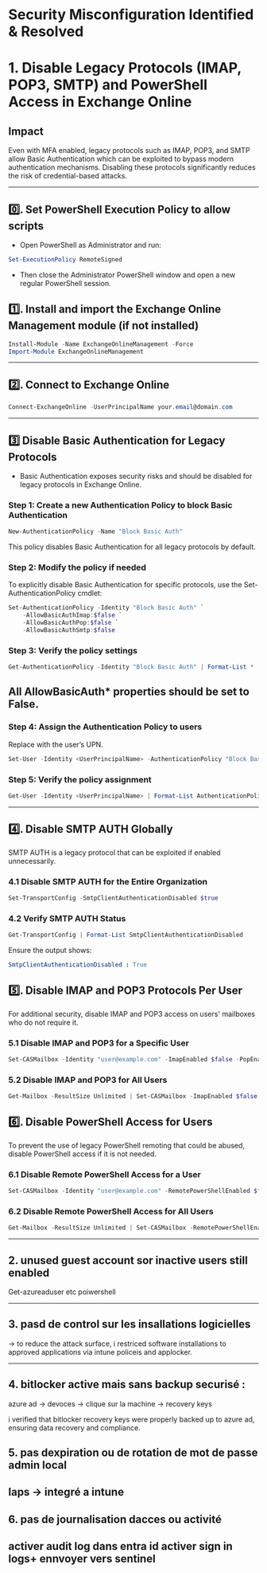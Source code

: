 # Security Misconfiguration Identified & Resolved

# 1. Disable Legacy Protocols (IMAP, POP3, SMTP) and PowerShell Access in Exchange Online

## Impact
Even with MFA enabled, legacy protocols such as IMAP, POP3, and SMTP allow Basic Authentication which can be exploited to bypass modern authentication mechanisms. Disabling these protocols significantly reduces the risk of credential-based attacks.

---

## 0️⃣. Set PowerShell Execution Policy to allow scripts

- Open PowerShell as Administrator and run:

```powershell
Set-ExecutionPolicy RemoteSigned
```
- Then close the Administrator PowerShell window and open a new regular PowerShell session.

## 1️⃣. Install and import the Exchange Online Management module (if not installed)

```powershell
Install-Module -Name ExchangeOnlineManagement -Force
Import-Module ExchangeOnlineManagement
```
---

## 2️⃣. Connect to Exchange Online

```powershell
Connect-ExchangeOnline -UserPrincipalName your.email@domain.com
```

---
## 3️⃣ Disable Basic Authentication for Legacy Protocols

- Basic Authentication exposes security risks and should be disabled for legacy protocols in Exchange Online.

### Step 1: Create a new Authentication Policy to block Basic Authentication

```powershell
New-AuthenticationPolicy -Name "Block Basic Auth"
```
This policy disables Basic Authentication for all legacy protocols by default.

### Step 2: Modify the policy if needed

To explicitly disable Basic Authentication for specific protocols, use the Set-AuthenticationPolicy cmdlet:

```powershell
Set-AuthenticationPolicy -Identity "Block Basic Auth" `
    -AllowBasicAuthImap:$false `
    -AllowBasicAuthPop:$false `
    -AllowBasicAuthSmtp:$false
```

### Step 3: Verify the policy settings

```powershell
Get-AuthenticationPolicy -Identity "Block Basic Auth" | Format-List *
```

All AllowBasicAuth* properties should be set to False.
---

### Step 4: Assign the Authentication Policy to users
Replace <UserPrincipalName> with the user’s UPN.

```powershell
Set-User -Identity <UserPrincipalName> -AuthenticationPolicy "Block Basic Auth"
```

### Step 5: Verify the policy assignment

```powershell
Get-User -Identity <UserPrincipalName> | Format-List AuthenticationPolicy
```
---

## 4️⃣. Disable SMTP AUTH Globally
SMTP AUTH is a legacy protocol that can be exploited if enabled unnecessarily.

### 4.1 Disable SMTP AUTH for the Entire Organization
```powershell
Set-TransportConfig -SmtpClientAuthenticationDisabled $true
```
### 4.2 Verify SMTP AUTH Status
```powershell
Get-TransportConfig | Format-List SmtpClientAuthenticationDisabled
```
Ensure the output shows:
```yaml
SmtpClientAuthenticationDisabled : True
```
## 5️⃣. Disable IMAP and POP3 Protocols Per User
For additional security, disable IMAP and POP3 access on users' mailboxes who do not require it.

### 5.1 Disable IMAP and POP3 for a Specific User

```powershell
Set-CASMailbox -Identity "user@example.com" -ImapEnabled $false -PopEnabled $false
```

### 5.2 Disable IMAP and POP3 for All Users

```powershell
Get-Mailbox -ResultSize Unlimited | Set-CASMailbox -ImapEnabled $false -PopEnabled $false
```

## 6️⃣. Disable PowerShell Access for Users
To prevent the use of legacy PowerShell remoting that could be abused, disable PowerShell access if it is not needed.

### 6.1 Disable Remote PowerShell Access for a User
```powershell
Set-CASMailbox -Identity "user@example.com" -RemotePowerShellEnabled $false
```

### 6.2 Disable Remote PowerShell Access for All Users
```powershell
Get-Mailbox -ResultSize Unlimited | Set-CASMailbox -RemotePowerShellEnabled $false
```











---

## 2. unused guest account sor inactive users still enabled 

Get-azureaduser etc poiwershell

---

## 3. pasd de control sur les insallations logicielles

-> to reduce the attack surface, i restriced software installations to approved applications via intune policeis and applocker.

----

## 4. bitlocker active mais sans backup securisé :

   azure ad -> devoces -> clique sur la machine -> recovery keys

   i verified that bitlocker recovery keys were properly backed up to azure ad, ensuring data recovery and compliance.

## 5. pas dexpiration ou de rotation de mot de passe admin local

   laps -> integré a intune
---

## 6. pas de journalisation dacces ou activité

   activer audit log dans entra id
   activer sign in logs+ ennvoyer vers sentinel
---
